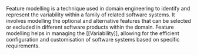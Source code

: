  Feature modelling is a technique used in domain engineering to identify and represent the variability within a family of related software systems. 
 It involves modelling the optional and alternative features that can be selected or excluded in different software products within the domain. 
 Feature modelling helps in managing the [[Variability]], allowing for the efficient configuration and customisation of software systems based on specific requirements.